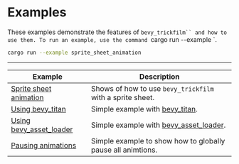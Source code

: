 # Examples

These examples demonstrate the features of `bevy_trickfilm`` and how to use them.
To run an example, use the command `cargo run --example <Example>`.

```sh
cargo run --example sprite_sheet_animation
```

---

Example                        | Description |
-------------------------------|-------------|
[Sprite sheet animation]       | Shows of how to use `bevy_trickfilm` with a sprite sheet. |
[Using bevy_titan]             | Simple example with [bevy_titan]. |
[Using bevy_asset_loader]      | Simple example with [bevy_asset_loader]. |
[Pausing animations]           | Simple example to show how to globally pause all animtions. |

[Sprite sheet animation]: ../examples/sprite_sheet_animation.rs
[Using bevy_titan]: ../examples/sprite_sheet_animation_titan.rs
[Using bevy_asset_loader]: ../examples/bevy_asset_loader.rs
[Pausing animations]: ../examples/pausing_animations.rs
[bevy_asset_loader]: https://crates.io/crates/bevy_asset_loader
[bevy_titan]: https://crates.io/crates/bevy_titan